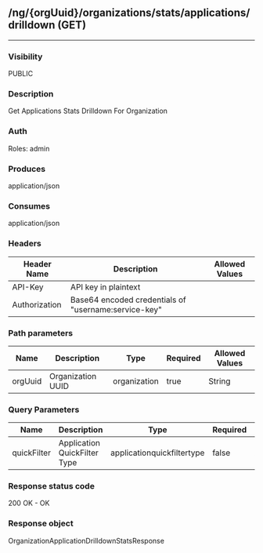 ## /ng/{orgUuid}/organizations/stats/applications/drilldown (GET)
---
### Visibility
PUBLIC
### Description
Get Applications Stats Drilldown For Organization
### Auth
Roles: admin
### Produces
application/json
### Consumes
application/json
### Headers
| Header Name | Description | Allowed Values |
| ----------- | ----------- | ----------- |
| API-Key | API key in plaintext |  |
| Authorization | Base64 encoded credentials of &quot;username:service-key&quot; |  |
### Path parameters
| Name | Description | Type | Required | Allowed Values |
| ----------- | ----------- | ----------- | ----------- | ----------- |
| orgUuid | Organization UUID | organization | true | String |
### Query Parameters
| Name | Description | Type | Required | Allowed Values |
| ----------- | ----------- | ----------- | ----------- | ----------- |
| quickFilter | Application QuickFilter Type | applicationquickfiltertype | false | ALL,ONLINE,OFFLINE,MERGED,LICENSED,UNLICENSED,HIGH_RISK,INCOMPLETE_PROTECTION |
### Response status code
200 OK - OK
### Response object
OrganizationApplicationDrilldownStatsResponse
